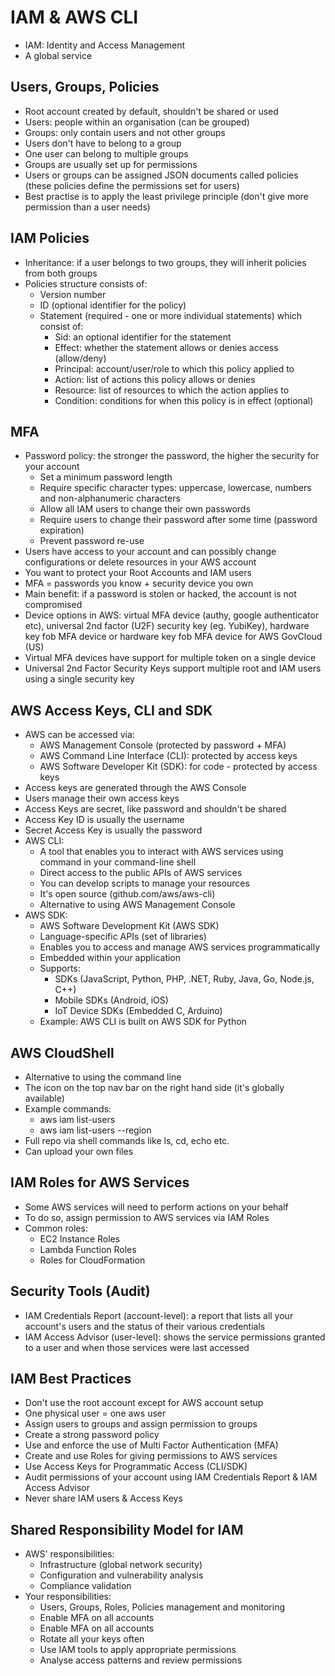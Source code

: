 # IAM & AWS CLI

- IAM: Identity and Access Management
- A global service

## Users, Groups, Policies

- Root account created by default, shouldn't be shared or used
- Users: people within an organisation (can be grouped)
- Groups: only contain users and not other groups
- Users don't have to belong to a group
- One user can belong to multiple groups
- Groups are usually set up for permissions
- Users or groups can be assigned JSON documents called policies (these policies define the permissions set for users)
- Best practise is to apply the least privilege principle (don't give more permission than a user needs)

## IAM Policies

- Inheritance: if a user belongs to two groups, they will inherit policies from both groups
- Policies structure consists of:
  - Version number
  - ID (optional identifier for the policy)
  - Statement (required - one or more individual statements) which consist of:
    - Sid: an optional identifier for the statement
    - Effect: whether the statement allows or denies access (allow/deny)
    - Principal: account/user/role to which this policy applied to
    - Action: list of actions this policy allows or denies
    - Resource: list of resources to which the action applies to
    - Condition: conditions for when this policy is in effect (optional)

## MFA

- Password policy: the stronger the password, the higher the security for your account
  - Set a minimum password length
  - Require specific character types: uppercase, lowercase, numbers and non-alphanumeric characters
  - Allow all IAM users to change their own passwords
  - Require users to change their password after some time (password expiration)
  - Prevent password re-use
- Users have access to your account and can possibly change configurations or delete resources in your AWS account
- You want to protect your Root Accounts and IAM users
- MFA = passwords you know + security device you own
- Main benefit: if a password is stolen or hacked, the account is not compromised
- Device options in AWS: virtual MFA device (authy, google authenticator etc), universal 2nd factor (U2F) security key (eg. YubiKey), hardware key fob MFA device or hardware key fob MFA device for AWS GovCloud (US)
- Virtual MFA devices have support for multiple token on a single device
- Universal 2nd Factor Security Keys support multiple root and IAM users using a single security key

## AWS Access Keys, CLI and SDK

- AWS can be accessed via:
  - AWS Management Console (protected by password + MFA)
  - AWS Command Line Interface (CLI): protected by access keys
  - AWS Software Developer Kit (SDK): for code - protected by access keys
- Access keys are generated through the AWS Console
- Users manage their own access keys
- Access Keys are secret, like password and shouldn't be shared
- Access Key ID is usually the username
- Secret Access Key is usually the password
- AWS CLI:
  - A tool that enables you to interact with AWS services using command in your command-line shell
  - Direct access to the public APIs of AWS services
  - You can develop scripts to manage your resources
  - It's open source (github.com/aws/aws-cli)
  - Alternative to using AWS Management Console
- AWS SDK:
  - AWS Software Development Kit (AWS SDK)
  - Language-specific APIs (set of libraries)
  - Enables you to access and manage AWS services programmatically
  - Embedded within your application
  - Supports:
    - SDKs (JavaScript, Python, PHP, .NET, Ruby, Java, Go, Node.js, C++)
    - Mobile SDKs (Android, iOS)
    - IoT Device SDKs (Embedded C, Arduino)
  - Example: AWS CLI is built on AWS SDK for Python

## AWS CloudShell

- Alternative to using the command line
- The icon on the top nav bar on the right hand side (it's globally available)
- Example commands:
  - aws iam list-users
  - aws iam list-users --region
- Full repo via shell commands like ls, cd, echo etc.
- Can upload your own files

## IAM Roles for AWS Services

- Some AWS services will need to perform actions on your behalf
- To do so, assign permission to AWS services via IAM Roles
- Common roles:
  - EC2 Instance Roles
  - Lambda Function Roles
  - Roles for CloudFormation

## Security Tools (Audit)

- IAM Credentials Report (account-level): a report that lists all your account's users and the status of their various credentials
- IAM Access Advisor (user-level): shows the service permissions granted to a user and when those services were last accessed

## IAM Best Practices

- Don't use the root account except for AWS account setup
- One physical user = one aws user
- Assign users to groups and assign permission to groups
- Create a strong password policy
- Use and enforce the use of Multi Factor Authentication (MFA)
- Create and use Roles for giving permissions to AWS services
- Use Access Keys for Programmatic Access (CLI/SDK)
- Audit permissions of your account using IAM Credentials Report & IAM Access Advisor
- Never share IAM users & Access Keys

## Shared Responsibility Model for IAM

- AWS' responsibilities:
  - Infrastructure (global network security)
  - Configuration and vulnerability analysis
  - Compliance validation
- Your responsibilities:
  - Users, Groups, Roles, Policies management and monitoring
  - Enable MFA on all accounts
  - Enable MFA on all accounts
  - Rotate all your keys often
  - Use IAM tools to apply appropriate permissions
  - Analyse access patterns and review permissions
